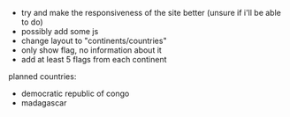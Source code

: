 - try and make the responsiveness of the site better (unsure if i'll be able to do)
- possibly add some js
- change layout to "continents/countries"
- only show flag, no information about it
- add at least 5 flags from each continent

planned countries:
- democratic republic of congo
- madagascar